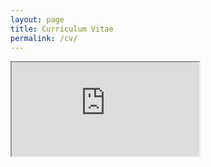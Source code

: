 ```yaml
---
layout: page
title: Curriculum Vitae
permalink: /cv/
---
```

<iframe src="https://docs.google.com/document/d/1vvQ0LZy2ZgGp4Zr_7OdtTrQ4NCVUUX5qgZn4KqM-Fa4/pub?embedded=true" align="center"></iframe>
